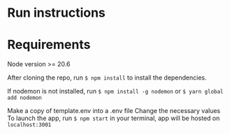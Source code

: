 # Run instructions

# Requirements

Node version >= 20.6

After cloning the repo, run `$ npm install` to install the dependencies.

If nodemon is not installed, run `$ npm install -g nodemon` or `$ yarn global add nodemon`

Make a copy of template.env into a .env file
Change the necessary values
To launch the app, run `$ npm start` in your terminal, app will be hosted on `localhost:3001`
